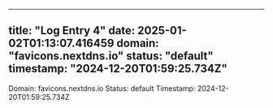 
---
title: "Log Entry 4"
date: 2025-01-02T01:13:07.416459
domain: "favicons.nextdns.io"
status: "default"
timestamp: "2024-12-20T01:59:25.734Z"
---

Domain: favicons.nextdns.io
Status: default
Timestamp: 2024-12-20T01:59:25.734Z
